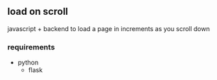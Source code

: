## load on scroll 
javascript + backend to load a page in increments as you scroll down


### requirements
+ python
	+ flask
